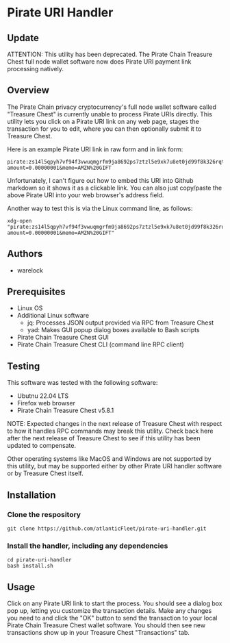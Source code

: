 # Pirate URI Handler

## Update

ATTENTION: This utility has been deprecated. The Pirate Chain Treasure Chest full node wallet software now does Pirate URI payment link processing natively.

## Overview

The Pirate Chain privacy cryptocurrency's full node wallet software called "Treasure Chest" is currently unable to process Pirate URIs directly. This utility lets you click on a Pirate URI link on any web page, stages the transaction for you to edit, where you can then optionally submit it to Treasure Chest.

Here is an example Pirate URI link in raw form and in link form:

```
pirate:zs14l5qpyh7vf94f3vwuqmgrfm9ja8692ps7ztzl5e9xk7u8et0jd99f8k326rqt2htk42kz4y6q4p?amount=0.00000001&memo=AMZN%20GIFT
```

Unfortunately, I can't figure out how to embed this URI into Github markdown so it shows it as a clickable link. You can also just copy/paste the above Pirate URI into your web browser's address field.

Another way to test this is via the Linux command line, as follows:

```
xdg-open "pirate:zs14l5qpyh7vf94f3vwuqmgrfm9ja8692ps7ztzl5e9xk7u8et0jd99f8k326rqt2htk42kz4y6q4p?amount=0.00000001&memo=AMZN%20GIFT"
```

## Authors

- warelock

## Prerequisites

- Linux OS
- Additional Linux software
  - jq: Processes JSON output provided via RPC from Treasure Chest
  - yad: Makes GUI popup dialog boxes available to Bash scripts
- Pirate Chain Treasure Chest GUI
- Pirate Chain Treasure Chest CLI (command line RPC client)

## Testing

This software was tested with the following software:

- Ubutnu 22.04 LTS
- Firefox web browser
- Pirate Chain Treasure Chest v5.8.1

NOTE: Expected changes in the next release of Treasure Chest with respect to how it handles RPC commands may break this utility. Check back here after the next release of Treasure Chest to see if this utility has been updated to compensate.

Other operating systems like MacOS and Windows are not supported by this utility, but may be supported either by other Pirate URI handler software or by Treasure Chest itself.

## Installation

### Clone the respository

```
git clone https://github.com/atlanticFleet/pirate-uri-handler.git
```

### Install the handler, including any dependencies

```
cd pirate-uri-handler
bash install.sh
```

## Usage

Click on any Pirate URI link to start the process. You should see a dialog box pop up, letting you customize the transaction details. Make any changes you need to and click the "OK" button to send the transaction to your local Pirate Chain Treasure Chest wallet software. You should then see new transactions show up in your Treasure Chest "Transactions" tab.
